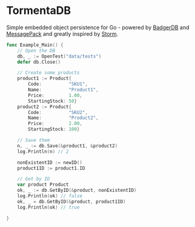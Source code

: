 # TormentaDB

Simple embedded object persistence for Go - powered by [BadgerDB](https://github.com/dgraph-io/badger) and [MessagePack](https://github.com/tinylib/msgp) and greatly inspired by [Storm](https://github.com/asdine/storm).

```go
func Example_Main() {
	// Open the DB
	db, _ := OpenTest("data/tests")
	defer db.Close()

	// Create some products
	product1 := Product{
		Code:          "SKU1",
		Name:          "Product1",
		Price:         1.00,
		StartingStock: 50}
	product2 := Product{
		Code:          "SKU2",
		Name:          "Product2",
		Price:         2.00,
		StartingStock: 100}

	// Save them
	n, _ := db.Save(&product1, &product2)
	log.Println(n) // 2

	nonExistentID := newID()
	product1ID := product1.ID

	// Get by ID
	var product Product
	ok, _ := db.GetByID(&product, nonExistentID)
	log.Println(ok) // false
	ok, _ = db.GetByID(&product, product1ID)
	log.Println(ok) // true

}
```